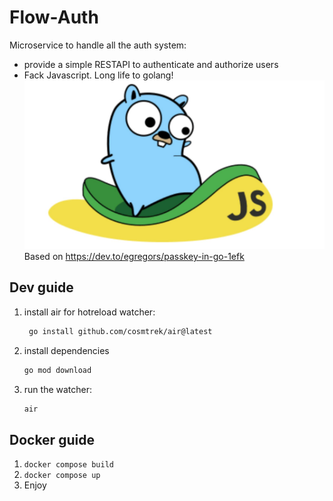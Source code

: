 # Flow-Auth
Microservice to handle all the auth system:

- provide a simple RESTAPI to authenticate and authorize users
- Fack Javascript. Long life to golang!
    ![alt text](image.png)
Based on https://dev.to/egregors/passkey-in-go-1efk
## Dev guide

1. install air for hotreload watcher:
   ```bash
    go install github.com/cosmtrek/air@latest
   ```
2. install dependencies
   ```bash
   go mod download
   ```
3. run the watcher:
   ```bash
   air
   ```
## Docker guide

1. `docker compose build`
2. `docker compose up`
3. Enjoy